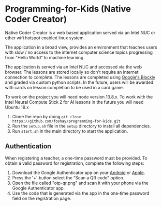 # Programming-for-Kids (Native Coder Creator)
Native Coder Creator is a web based application served via an Intel NUC or other wifi hotspot enabled linux system.

The application in a broad view, provides an environment that teaches users with slow / no access to the internet computer science topics progressing from "Hello World" to machine learning.

The application is served via an Intel NUC and accessed via the web browser. The lessons are stored locally so don't require an internet connection to complete. The lessons are completed using [Google's Blockly ](https://developers.google.com/blockly) and graded via custom python scripts.
In the future, users will be awarded with cards on lesson completion to be used in a card game.

To work on the project you will need node version 13.8.x. To work with the Intel Neural Compute Stick 2 for AI lessons in the future you will need Ubuntu 18.x
1. Clone the repo by doing ```git clone https://github.com/foshay/programming-for-kids.git```
2. Run the ```setup.sh``` file in the `setup` directory to install all dependencies.
3. Run ```start.sh``` in the main directory to start the application.

## Authentication
When registering a teacher, a one-time password must be provided. To obtain a valid password for registration, complete the following steps:

1. Download the Google Authenticator app on your  [Android](https://play.google.com/store/apps/details?id=com.google.android.apps.authenticator2&hl=en_US) or [Apple](https://apps.apple.com/us/app/google-authenticator/id388497605).
2. Press the '+' button select the "Scan a QR code" option.
3. Open the file called "otp-qr.png" and scan it with your phone via the Google Authenticator app.
4. Use the code that is generated via the app in the one-time password field on the registration page.
